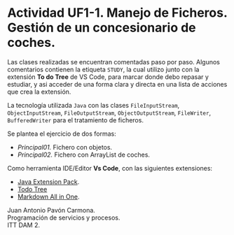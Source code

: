 # Actividad UF1-1. Manejo de Ficheros. Gestión de un concesionario de coches. 
Las clases realizadas se encuentran comentadas paso por paso. Algunos comentarios contienen la etiqueta `STUDY`, la cual utilizo junto con la extensión **To do Tree** de VS Code, para marcar donde debo repasar y estudiar, y asi acceder de una forma clara y directa en una lista de acciones que crea la extensión.

La tecnología utilizada `Java` con las clases `FileInputStream`,  `ObjectInputStream`, `FileOutputStream`, `ObjectOutputStream`, `FileWriter`, `BufferedWriter` para el tratamiento de ficheros.

Se plantea el ejercicio de dos formas:
- *Principal01.* Fichero con objetos.
- *Principal02.* Fichero con ArrayList de coches.

Como herramienta IDE/Editor **Vs Code**, con las siguientes extensiones:
- [Java Extension Pack](https://marketplace.visualstudio.com/items?itemName=vscjava.vscode-java-pack).
- [Todo Tree](https://marketplace.visualstudio.com/items?itemName=Gruntfuggly.todo-tree)
- [Markdown All in One](https://marketplace.visualstudio.com/items?itemName=yzhang.markdown-all-in-one).

Juan Antonio Pavón Carmona.  
Programación de servicios y procesos.  
ITT DAM 2.
